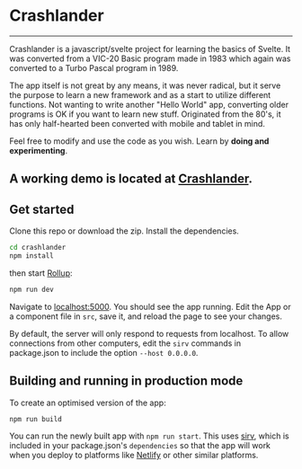 # Crashlander
---

Crashlander is a javascript/svelte project for learning the basics of Svelte.
It was converted from a VIC-20 Basic program made in 1983 which again was converted to a Turbo Pascal program in 1989.

The app itself is not great by any means, it was never radical, but it serve the purpose to learn a new framework and as a start to utilize different functions.
Not wanting to write another "Hello World" app, converting older programs is OK if you want to learn new stuff.
Originated from the 80's, it has only half-hearted been converted with mobile and tablet in mind.

Feel free to modify and use the code as you wish. Learn by **doing and experimenting**.

A working demo is located at [Crashlander](https://crashlander.netlify.app).
---

## Get started

Clone this repo or download the zip.
Install the dependencies.

```bash
cd crashlander
npm install
```

then start [Rollup](https://rollupjs.org):

```bash
npm run dev
```

Navigate to [localhost:5000](http://localhost:5000). You should see the app running. Edit the App or a component file in `src`, save it, and reload the page to see your changes.

By default, the server will only respond to requests from localhost. To allow connections from other computers, edit the `sirv` commands in package.json to include the option `--host 0.0.0.0`.

## Building and running in production mode

To create an optimised version of the app:

```bash
npm run build
```

You can run the newly built app with `npm run start`. This uses [sirv](https://github.com/lukeed/sirv), which is included in your package.json's `dependencies` so that the app will work when you deploy to platforms like [Netlify](https://www.netlify.com/) or other similar platforms.
